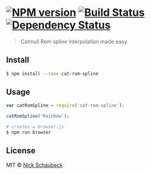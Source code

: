 #  [![NPM version][npm-image]][npm-url] [![Build Status][travis-image]][travis-url] [![Dependency Status][daviddm-image]][daviddm-url]

> Catmull Rom spline interpolation made easy.


## Install

```sh
$ npm install --save cat-rom-spline
```


## Usage

```js
var catRomSpline = require('cat-rom-spline');

catRomSpline('Rainbow');
```

```sh
# creates a browser.js
$ npm run browser
```


## License

MIT © [Nick Schaubeck](northofbrooklyn.nyc)


[npm-image]: https://badge.fury.io/js/cat-rom-spline.svg
[npm-url]: https://npmjs.org/package/cat-rom-spline
[travis-image]: https://travis-ci.org/nschaubeck/cat-rom-spline.svg?branch=master
[travis-url]: https://travis-ci.org/nschaubeck/cat-rom-spline
[daviddm-image]: https://david-dm.org/nschaubeck/cat-rom-spline.svg?theme=shields.io
[daviddm-url]: https://david-dm.org/nschaubeck/cat-rom-spline
